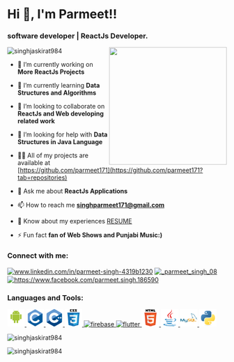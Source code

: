 <h1 align="left">Hi 👋, I'm Parmeet!!</h1>
<h3 align="left">software developer | ReactJs Developer.</h3>

<img align="right" src="https://media2.giphy.com/media/USV0ym3bVWQJJmNu3N/giphy.gif?cid=ecf05e47uivustt9qwbtc9k31s32nsmyp0hxs1b8uwgy90mg&rid=giphy.gif" width="270" height="270"/>

<p align="left"> <img src="https://komarev.com/ghpvc/?username=singhjaskirat984&label=Visitors&color=0e75b6&style=flat" alt="singhjaskirat984" /> </p> 

- 🔭 I’m currently working on **More ReactJs Projects**

- 🌱 I’m currently learning **Data Structures and Algorithms**

- 👯 I’m looking to collaborate on **ReactJs and Web developing related work**

- 🤝 I’m looking for help with **Data Structures in Java Language**

- 👨‍💻 All of my projects are available at [https://github.com/parmeet171](https://github.com/parmeet171?tab=repositories)

- 💬 Ask me about **ReactJs Applications**

- 📫 How to reach me **singhparmeet171@gmail.com**

- 📄 Know about my experiences [RESUME](https://drive.google.com/file/d/1TEKRDiuOTt-R5VPXaStvrpRw7HqSWiIG/view?usp=sharing)

- ⚡ Fun fact **fan of Web Shows and Punjabi Music:)**

<h3 align="left">Connect with me:</h3>
<p align="left">
<a href="www.linkedin.com/in/parmeet-singh-4319b1230" target="blank"><img align="center" src="https://cdn.jsdelivr.net/npm/simple-icons@3.0.1/icons/linkedin.svg" alt="www.linkedin.com/in/parmeet-singh-4319b1230" height="30" width="40" /></a>
<a href="https://www.instagram.com/_parmeet_singh_08/" target="blank"><img align="center" src="https://cdn.jsdelivr.net/npm/simple-icons@3.0.1/icons/instagram.svg" alt="_parmeet_singh_08" height="30" width="40" /></a>
<a href="https://www.facebook.com/parmeet.singh.186590" target="blank"><img align="center" src="https://cdn.jsdelivr.net/npm/simple-icons@3.0.1/icons/facebook.svg" alt="https://www.facebook.com/parmeet.singh.186590" height="30" width="40" /></a>
</p>

<h3 align="left">Languages and Tools:</h3>
<p align="left"> <a href="https://developer.android.com" target="_blank"> <img src="https://raw.githubusercontent.com/devicons/devicon/master/icons/android/android-original-wordmark.svg" alt="android" width="40" height="40"/> </a> <a href="https://www.cprogramming.com/" target="_blank"> <img src="https://raw.githubusercontent.com/devicons/devicon/master/icons/c/c-original.svg" alt="c" width="40" height="40"/> </a> <a href="https://www.w3schools.com/cpp/" target="_blank"> <img src="https://raw.githubusercontent.com/devicons/devicon/master/icons/cplusplus/cplusplus-original.svg" alt="cplusplus" width="40" height="40"/> </a> <a href="https://www.w3schools.com/css/" target="_blank"> <img src="https://raw.githubusercontent.com/devicons/devicon/master/icons/css3/css3-original-wordmark.svg" alt="css3" width="40" height="40"/> </a> <a href="https://firebase.google.com/" target="_blank"> <img src="https://www.vectorlogo.zone/logos/firebase/firebase-icon.svg" alt="firebase" width="40" height="40"/> </a> <a href="https://flutter.dev" target="_blank"> <img src="https://www.vectorlogo.zone/logos/flutterio/flutterio-icon.svg" alt="flutter" width="40" height="40"/> </a> <a href="https://www.w3.org/html/" target="_blank"> <img src="https://raw.githubusercontent.com/devicons/devicon/master/icons/html5/html5-original-wordmark.svg" alt="html5" width="40" height="40"/> </a> <a href="https://www.java.com" target="_blank"> <img src="https://raw.githubusercontent.com/devicons/devicon/master/icons/java/java-original.svg" alt="java" width="40" height="40"/> </a> <a href="https://www.mysql.com/" target="_blank"> <img src="https://raw.githubusercontent.com/devicons/devicon/master/icons/mysql/mysql-original-wordmark.svg" alt="mysql" width="40" height="40"/> </a> <a href="https://www.python.org" target="_blank"> <img src="https://raw.githubusercontent.com/devicons/devicon/master/icons/python/python-original.svg" alt="python" width="40" height="40"/> </a> </p>


<p>&nbsp;<img align="left" src="https://github-readme-stats.vercel.app/api?username=singhjaskirat984&show_icons=true&locale=en" alt="singhjaskirat984" /></p>

<p><img align="left" src="https://github-readme-streak-stats.herokuapp.com/?user=singhjaskirat984&" alt="singhjaskirat984" /></p>
